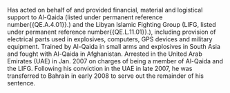  Has acted on behalf of and provided financial, material and logistical support 
to Al-Qaida (listed under permanent reference number{{QE.A.4.01}}.) and the Libyan 
Islamic Fighting Group (LIFG, listed under permanent reference 
number{{QE.L.11.01}}.), including provision of electrical parts used in explosives, 
computers, GPS devices and military equipment. Trained by Al-Qaida in small 
arms and explosives in South Asia and fought with Al-Qaida in Afghanistan. 
Arrested in the United Arab Emirates (UAE) in Jan. 2007 on charges of being a 
member of Al-Qaida and the LIFG. Following his conviction in the UAE in late 
2007, he was transferred to Bahrain in early 2008 to serve out the remainder of 
his sentence. 
